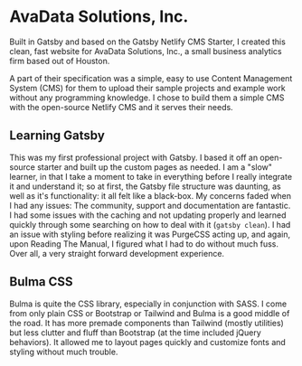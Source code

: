 # AvaData Solutions, Inc.

Built in Gatsby and based on the Gatsby Netlify CMS Starter, I created this clean, fast website for AvaData Solutions, Inc., a small business analytics firm based out of Houston.

A part of their specification was a simple, easy to use Content Management System (CMS) for them to upload their sample projects and example work without any programming knowledge. I chose to build them a simple CMS with the open-source Netlify CMS and it serves their needs.

## Learning Gatsby

This was my first professional project with Gatsby. I based it off an open-source starter and built up the custom pages as needed. I am a "slow" learner, in that I take a moment to take in everything before I really integrate it and understand it; so at first, the Gatsby file structure was daunting, as well as it's functionality: it all felt like a black-box. My concerns faded when I had any issues: The community, support and documentation are fantastic. I had some issues with the caching and not updating properly and learned quickly through some searching on how to deal with it (`gatsby clean`). I had an issue with styling before realizing it was PurgeCSS acting up, and again, upon Reading The Manual, I figured what I had to do without much fuss. Over all, a very straight forward development experience. 

## Bulma CSS

Bulma is quite the CSS library, especially in conjunction with SASS. I come from only plain CSS or Bootstrap or Tailwind and Bulma is a good middle of the road. It has more premade components than Tailwind (mostly utilities) but less clutter and fluff than Bootstrap (at the time included jQuery behaviors). It allowed me to layout pages quickly and customize fonts and styling without much trouble.
